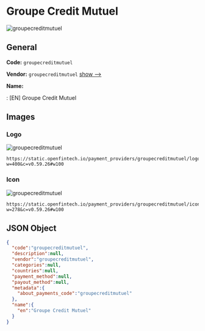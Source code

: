 
# Groupe Credit Mutuel 
![groupecreditmutuel](https://static.openfintech.io/payment_providers/groupecreditmutuel/logo.png?w=400&c=v0.59.26#w100)  

## General 
 
**Code:** `groupecreditmutuel` 
 
**Vendor:** `groupecreditmutuel` [show -->](/vendors/groupecreditmutuel/) 
 
**Name:** 
 
:	[EN] Groupe Credit Mutuel 
 

## Images 

### Logo 
 
![groupecreditmutuel](https://static.openfintech.io/payment_providers/groupecreditmutuel/logo.png?w=400&c=v0.59.26#w100)  

```
https://static.openfintech.io/payment_providers/groupecreditmutuel/logo.png?w=400&c=v0.59.26#w100
```  

### Icon 
 
![groupecreditmutuel](https://static.openfintech.io/payment_providers/groupecreditmutuel/icon.png?w=278&c=v0.59.26#w100)  

```
https://static.openfintech.io/payment_providers/groupecreditmutuel/icon.png?w=278&c=v0.59.26#w100
```  

## JSON Object 

```json
{
  "code":"groupecreditmutuel",
  "description":null,
  "vendor":"groupecreditmutuel",
  "categories":null,
  "countries":null,
  "payment_method":null,
  "payout_method":null,
  "metadata":{
    "about_payments_code":"groupecreditmutuel"
  },
  "name":{
    "en":"Groupe Credit Mutuel"
  }
}
```  
